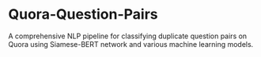 # Quora-Question-Pairs
A comprehensive NLP pipeline for classifying duplicate question pairs on Quora using Siamese-BERT network and various machine learning models.
